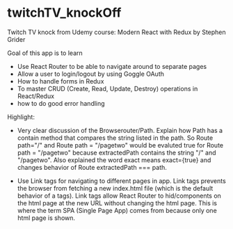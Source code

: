 # twitchTV_knockOff
Twitch TV knock from Udemy course: Modern React with Redux by Stephen Grider

Goal of this app is to learn 
* Use React Router to be able to navigate around to separate pages 
* Allow a user to login/logout by using Goggle OAuth
* How to handle forms in Redux
* To master CRUD (Create, Read, Update, Destroy) operations in React/Redux
* how to do good error handling

Highlight:
* Very clear discussion of the Browserouter/Path. Explain how Path has a contain method that compares the string listed in the path. So Route path="/" and Route path = "/pagetwo" would be evaluted true for Route path = "/pagetwo" because extractedPath  contains the string "/" and "/pagetwo". Also explained the word exact means exact={true} and changes behavior of Route extractedPath === path.

* Use Link tags for navigating to different pages in app. Link tags prevents the browser from fetching a new index.html file (which is the default behavior of a tags). Link tags allow React Router to hid/components on the html page at the new URL without changing the html page. This is where the term SPA (Single Page App) comes from because only one html page is shown.
